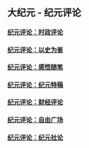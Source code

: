 ## 大纪元 - 纪元评论

#### [纪元评论：时政评论](indexes/nsc1025/README.md?08240330)
#### [纪元评论：以史为鉴](indexes/nsc1028/README.md?08240330)
#### [纪元评论：感悟随笔](indexes/nsc1035/README.md?08240330)
#### [纪元评论：纪元特稿](indexes/nsc424/README.md?08240330)
#### [纪元评论：财经评论](indexes/nsc1026/README.md?08240330)
#### [纪元评论：自由广场](indexes/nsc993/README.md?08240330)
#### [纪元评论：纪元社论](indexes/nsc422/README.md?08240330)
